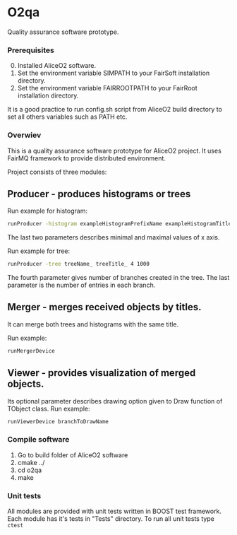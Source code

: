 O2qa
=======

Quality assurance software prototype.

### Prerequisites
0. Installed AliceO2 software.
1. Set the environment variable SIMPATH to your FairSoft installation directory.
2. Set the environment variable FAIRROOTPATH to your FairRoot installation directory.

It is a good practice to run config.sh script from AliceO2 build directory to set all others variables such as PATH etc.

### Overwiev
This is a quality assurance software prototype for AliceO2 project. It uses FairMQ framework to provide distributed environment.

Project consists of three modules:
## Producer - produces histograms or trees
Run example for histogram:
```bash
runProducer -histogram exampleHistogramPrefixName exampleHistogramTitle -10 10
```
The last two parameters describes minimal and maximal values of x axis.

Run example for tree:
```bash
runProducer -tree treeName_ treeTitle_ 4 1000
```
The fourth parameter gives number of branches created in the tree.
The last parameter is the number of entries in each branch. 

## Merger - merges received objects by titles. 
It can merge both trees and histograms with the same title.

Run example:
```bash
runMergerDevice
```
## Viewer - provides visualization of merged objects.
Its optional parameter describes drawing option given to Draw function of TObject class.
Run example:
```bash
runViewerDevice branchToDrawName
```

### Compile software
1. Go to build folder of AliceO2 software
2. cmake ../
3. cd o2qa
4. make

### Unit tests
All modules are provided with unit tests written in BOOST test framework. Each module has it's tests in "Tests" directory.
To run all unit tests type ```ctest ```
